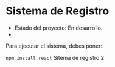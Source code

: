 <h1> Sistema de Registro</h1>

- Estado del proyecto: En desarrollo.
- 
Para ejecutar el sistema, debes poner:

```npm install react```
Sitema de registro 2
